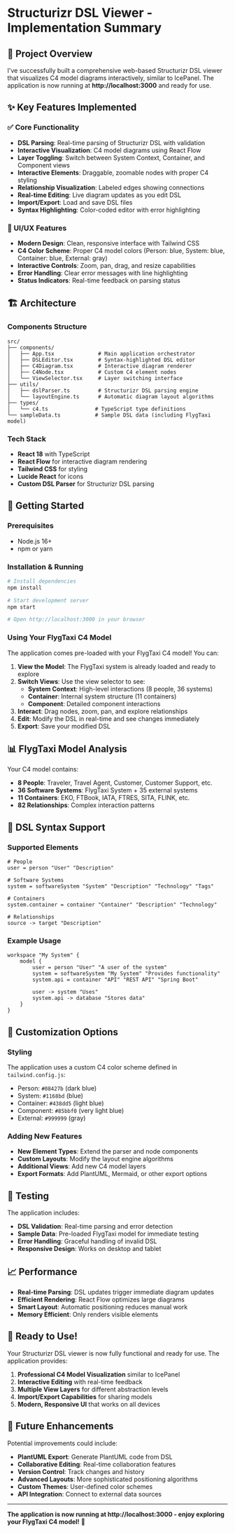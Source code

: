 # Structurizr DSL Viewer - Implementation Summary

## 🎯 Project Overview

I've successfully built a comprehensive web-based Structurizr DSL viewer that visualizes C4 model diagrams interactively, similar to IcePanel. The application is now running at **http://localhost:3000** and ready for use.

## ✨ Key Features Implemented

### ✅ Core Functionality
- **DSL Parsing**: Real-time parsing of Structurizr DSL with validation
- **Interactive Visualization**: C4 model diagrams using React Flow
- **Layer Toggling**: Switch between System Context, Container, and Component views
- **Interactive Elements**: Draggable, zoomable nodes with proper C4 styling
- **Relationship Visualization**: Labeled edges showing connections
- **Real-time Editing**: Live diagram updates as you edit DSL
- **Import/Export**: Load and save DSL files
- **Syntax Highlighting**: Color-coded editor with error highlighting

### 🎨 UI/UX Features
- **Modern Design**: Clean, responsive interface with Tailwind CSS
- **C4 Color Scheme**: Proper C4 model colors (Person: blue, System: blue, Container: blue, External: gray)
- **Interactive Controls**: Zoom, pan, drag, and resize capabilities
- **Error Handling**: Clear error messages with line highlighting
- **Status Indicators**: Real-time feedback on parsing status

## 🏗️ Architecture

### Components Structure
```
src/
├── components/
│   ├── App.tsx              # Main application orchestrator
│   ├── DSLEditor.tsx        # Syntax-highlighted DSL editor
│   ├── C4Diagram.tsx        # Interactive diagram renderer
│   ├── C4Node.tsx           # Custom C4 element nodes
│   └── ViewSelector.tsx     # Layer switching interface
├── utils/
│   ├── dslParser.ts         # Structurizr DSL parsing engine
│   └── layoutEngine.ts      # Automatic diagram layout algorithms
├── types/
│   └── c4.ts               # TypeScript type definitions
└── sampleData.ts           # Sample DSL data (including FlygTaxi model)
```

### Tech Stack
- **React 18** with TypeScript
- **React Flow** for interactive diagram rendering
- **Tailwind CSS** for styling
- **Lucide React** for icons
- **Custom DSL Parser** for Structurizr DSL parsing

## 🚀 Getting Started

### Prerequisites
- Node.js 16+
- npm or yarn

### Installation & Running
```bash
# Install dependencies
npm install

# Start development server
npm start

# Open http://localhost:3000 in your browser
```

### Using Your FlygTaxi C4 Model

The application comes pre-loaded with your FlygTaxi C4 model! You can:

1. **View the Model**: The FlygTaxi system is already loaded and ready to explore
2. **Switch Views**: Use the view selector to see:
   - **System Context**: High-level interactions (8 people, 36 systems)
   - **Container**: Internal system structure (11 containers)
   - **Component**: Detailed component interactions
3. **Interact**: Drag nodes, zoom, pan, and explore relationships
4. **Edit**: Modify the DSL in real-time and see changes immediately
5. **Export**: Save your modified DSL

## 📊 FlygTaxi Model Analysis

Your C4 model contains:
- **8 People**: Traveler, Travel Agent, Customer, Customer Support, etc.
- **36 Software Systems**: FlygTaxi System + 35 external systems
- **11 Containers**: EKO, FTBook, IATA, FTRES, SITA, FLINK, etc.
- **82 Relationships**: Complex interaction patterns

## 🎯 DSL Syntax Support

### Supported Elements
```dsl
# People
user = person "User" "Description"

# Software Systems
system = softwareSystem "System" "Description" "Technology" "Tags"

# Containers
system.container = container "Container" "Description" "Technology"

# Relationships
source -> target "Description"
```

### Example Usage
```dsl
workspace "My System" {
    model {
        user = person "User" "A user of the system"
        system = softwareSystem "My System" "Provides functionality"
        system.api = container "API" "REST API" "Spring Boot"
        
        user -> system "Uses"
        system.api -> database "Stores data"
    }
}
```

## 🔧 Customization Options

### Styling
The application uses a custom C4 color scheme defined in `tailwind.config.js`:
- Person: `#08427b` (dark blue)
- System: `#1168bd` (blue)
- Container: `#438dd5` (light blue)
- Component: `#85bbf0` (very light blue)
- External: `#999999` (gray)

### Adding New Features
- **New Element Types**: Extend the parser and node components
- **Custom Layouts**: Modify the layout engine algorithms
- **Additional Views**: Add new C4 model layers
- **Export Formats**: Add PlantUML, Mermaid, or other export options

## 🧪 Testing

The application includes:
- **DSL Validation**: Real-time parsing and error detection
- **Sample Data**: Pre-loaded FlygTaxi model for immediate testing
- **Error Handling**: Graceful handling of invalid DSL
- **Responsive Design**: Works on desktop and tablet

## 📈 Performance

- **Real-time Parsing**: DSL updates trigger immediate diagram updates
- **Efficient Rendering**: React Flow optimizes large diagrams
- **Smart Layout**: Automatic positioning reduces manual work
- **Memory Efficient**: Only renders visible elements

## 🎉 Ready to Use!

Your Structurizr DSL viewer is now fully functional and ready for use. The application provides:

1. **Professional C4 Model Visualization** similar to IcePanel
2. **Interactive Editing** with real-time feedback
3. **Multiple View Layers** for different abstraction levels
4. **Import/Export Capabilities** for sharing models
5. **Modern, Responsive UI** that works on all devices

## 🔮 Future Enhancements

Potential improvements could include:
- **PlantUML Export**: Generate PlantUML code from DSL
- **Collaborative Editing**: Real-time collaboration features
- **Version Control**: Track changes and history
- **Advanced Layouts**: More sophisticated positioning algorithms
- **Custom Themes**: User-defined color schemes
- **API Integration**: Connect to external data sources

---

**The application is now running at http://localhost:3000 - enjoy exploring your FlygTaxi C4 model!** 🚀
